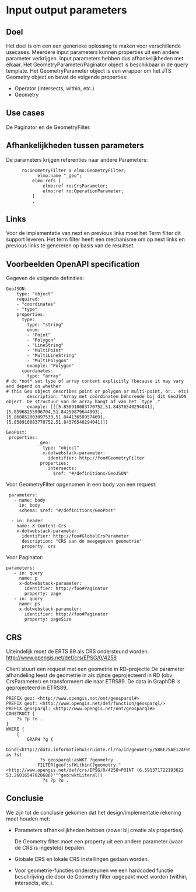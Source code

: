 # Input output parameters

## Doel
	  
Het doel is om een een generieke oplossing te maken voor verschillende usecases.
Meerdere input parameters kunnen properties uit een andere parameter verkrijgen.
Input parameters hebben dus afhankelijkheden met elkaar. 
Het GeometryParameter/Paginator object is beschikbaar in de query template.
Het GeometryParameter object is een wrapper om het JTS Geometry object en bevat de volgende properties:
- Operator (intersects, within, etc.)
- Geometry

## Use cases

De Paginator en de GeometryFilter.
	  
## Afhankelijkheden tussen parameters
	  
De parameters krijgen referenties naar andere Parameters:
	  
```
	  ro:GeometryFilter a elmo:GeometryFilter;
            elmo:name "_geo";
          elmo:refs [
              elmo:ref ro:CrsParameter;
              elmo:ref ro:OperationParameter;
          ]
          .
```
          
	  
## Links

Voor de implementatie van next en previous links moet het Term filter dit support leveren.
Het term filter heeft een mechanisme om op next links en previous links te genereren op basis van de resultset.

## Voorbeelden OpenAPI specification

Gegeven de volgende definities: 
```
GeoJSON:
    type: "object"
    required:
    - "coordinates"
    - "type"
    properties:
      type:
        type: "string"
        enum:
        - "Point"
        - "Polygon"
        - "LineString"
        - "MultiPoint"
        - "MultiLineString"
        - "MultiPolygon"
        example: "Polygon"
      coordinates:
        type: "array"
# do *not* set type of array content explicitly (because it may vary and depend on whether
# this Geo object describes point or polygon or multi-point, or.. etc)
        description: "Array met coördinaten behorende bij dit GeoJSON object. De structuur van de array hangt af van het `type`."
        example: [[[5.858910083770752,51.84376540294041],[5.85968255996704,51.84259879644993],[5.860852003097533,51.84413658957469],[5.858910083770752,51.84376540294041]]]
		
GeoPost: 
 properties:
            _geo:
              type: "object"
			  x-dotwebstack-parameter:
                identifier: http://foo#GeometryFilter  
	         properties:
                intersects:
                  $ref: "#/definitions/GeoJSON"
``` 
	  
Voor GeometryFilter  opgenomen in een body van een request:
```
 parameters:
   - name: body
     in: body
     schema: $ref: "#/definitions/GeoPost"
  
  - in: header
    name: X-Content-Crs
    x-dotwebstack-parameter:
      identifier: http://foo#GlobalCrsParameter
	  description: "CRS van de meegegeven geometrie"
      property: crs
```
Voor Paginator:

```
parameters:
   - in: query
     name: p
     x-dotwebstack-parameter:
       identifier: http://foo#Paginator
       property: page
   - in: query
     name: ps
     x-dotwebstack-parameter:
       identifier: http://foo#Paginator
       property: pageSize
``` 


## CRS

Uiteindelijk moet de ERTS 89 als CRS ondersteund worden.
http://www.opengis.net/def/crs/EPSG/0/4258

Client stuurt een request met een geometrie in RD-projectie
De parameter afhandeling leest de geometrie in als zijnde geprojecteerd in RD (obv CrsParameter) en transformeert die naar ETRS89.
De data in GraphDB is geprojecteerd in ETRS89.

```
PREFIX geo: <http://www.opengis.net/ont/geosparql#>
PREFIX geof: <http://www.opengis.net/def/function/geosparql/>
PREFIX geosparql: <http://www.opengis.net/ont/geosparql#>
CONSTRUCT {
    ?s ?p ?o .
}
WHERE {
    {
        GRAPH ?g {
            bind(<http://data.informatiehuisruimte.nl/ro/id/geometry/5B6E25AE12AF05F7F2D5B2018BFC6C72> as ?s)
             ?s geosparql:asWKT ?geometry .
            FILTER(geof:sfWithin(?geometry,"<http://www.opengis.net/def/crs/EPSG/0/4258>POINT (6.591371722193622 53.26016547820686)"^^geo:wktLiteral))
              ?s ?p ?o .
````

## Conclusie

We zijn tot de conclusie gekomen dat het design/implementatie rekening moet houden met:
-	Parameters afhankelijkheden hebben (zowel bij creatie als properties)

     De Geometry filter moet een property uit een andere parameter (waar de CRS is ingesteld) bepalen.

-	Globale CRS en lokale CRS instellingen gedaan worden. 
-	Voor geometrie-functies ondersteunen we een hardcoded functie beschrijving die door de Geometry filter opgepakt moet worden (within, intersects, etc.).

